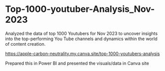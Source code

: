 # Top-1000-youtuber-Analysis_Nov-2023
Analyzed the data of top 1000 Youtubers for Nov 2023 to uncover insights into the top-performing You Tube channels and dynamics within the world of content creation.

https://apple-carbon-neutrality.my.canva.site/top-1000-youtubers-analysis

Prepared this in Power BI and presented the visuals/data in Canva site
